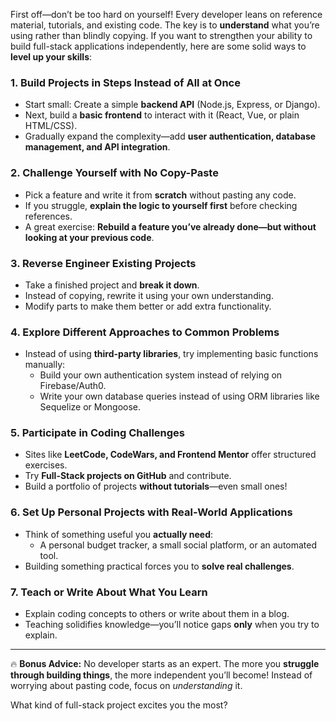 First off—don’t be too hard on yourself! Every developer leans on reference material, tutorials, and existing code. The key is to **understand** what you’re using rather than blindly copying. If you want to strengthen your ability to build full-stack applications independently, here are some solid ways to **level up your skills**:

### **1. Build Projects in Steps Instead of All at Once**
   - Start small: Create a simple **backend API** (Node.js, Express, or Django).
   - Next, build a **basic frontend** to interact with it (React, Vue, or plain HTML/CSS).
   - Gradually expand the complexity—add **user authentication, database management, and API integration**.

### **2. Challenge Yourself with No Copy-Paste**
   - Pick a feature and write it from **scratch** without pasting any code.
   - If you struggle, **explain the logic to yourself first** before checking references.
   - A great exercise: **Rebuild a feature you’ve already done—but without looking at your previous code**.

### **3. Reverse Engineer Existing Projects**
   - Take a finished project and **break it down**.
   - Instead of copying, rewrite it using your own understanding.
   - Modify parts to make them better or add extra functionality.

### **4. Explore Different Approaches to Common Problems**
   - Instead of using **third-party libraries**, try implementing basic functions manually:
     - Build your own authentication system instead of relying on Firebase/Auth0.
     - Write your own database queries instead of using ORM libraries like Sequelize or Mongoose.

### **5. Participate in Coding Challenges**
   - Sites like **LeetCode, CodeWars, and Frontend Mentor** offer structured exercises.
   - Try **Full-Stack projects on GitHub** and contribute.
   - Build a portfolio of projects **without tutorials**—even small ones!

### **6. Set Up Personal Projects with Real-World Applications**
   - Think of something useful you **actually need**:  
     - A personal budget tracker, a small social platform, or an automated tool.
   - Building something practical forces you to **solve real challenges**.

### **7. Teach or Write About What You Learn**
   - Explain coding concepts to others or write about them in a blog.
   - Teaching solidifies knowledge—you’ll notice gaps **only** when you try to explain.

---

🔥 **Bonus Advice:** No developer starts as an expert. The more you **struggle through building things**, the more independent you’ll become! Instead of worrying about pasting code, focus on *understanding* it.  

What kind of full-stack project excites you the most?  
